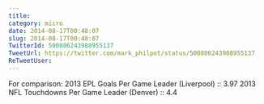 ```yaml
---
title: 
category: micro
date: 2014-08-17T00:48:07
slug: 2014-08-17T00:48:07
TwitterId: 500806243988955137
TweetUrl: https://twitter.com/mark_philpot/status/500806243988955137
ReTweetUser: 
---
```


For comparison: 
2013 EPL Goals Per Game Leader (Liverpool) :: 3.97
2013 NFL Touchdowns Per Game Leader (Denver) :: 4.4